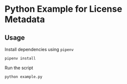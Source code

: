 # Python Example for License Metadata

## Usage

Install dependencies using `pipenv`

```bash
pipenv install
```

Run the script

```bash
python example.py
```
